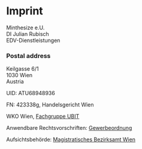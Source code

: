 # Imprint

Minthesize e.U.<br>
DI Julian Rubisch<br>
EDV-Dienstleistungen

### Postal address
Keilgasse 6/1<br>
1030 Wien<br>
Austria

UID: ATU68948936

FN: 423338g, Handelsgericht Wien

WKO Wien, [Fachgruppe UBIT](https://www.wko.at/branchen/w/information-consulting/unternehmensberatung-buchhaltung-informationstechnologie/Willkommen_in_der_Fachgruppe_UBIT_Wien.html)

Anwendbare Rechtsvorschriften: [Gewerbeordnung](https://www.ris.bka.gv.at/GeltendeFassung.wxe?Abfrage=Bundesnormen&Gesetzesnummer=20002842)

Aufsichtsbehörde: [Magistratisches Bezirksamt Wien](https://www.wien.gv.at/mba/mba.html)

